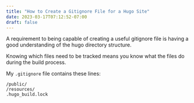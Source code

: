 ```yaml
---
title: "How to Create a Gitignore File for a Hugo Site"
date: 2023-03-17T07:12:52-07:00
draft: false
---
```

A requirement to being capable of creating a useful gitignore file is having a good understanding of the  hugo directory structure.

Knowing which files need to be tracked means you know what the files do during the build process.

My `.gitignore` file contains these lines:

```git
/public/
/resources/
.hugo_build.lock
```
